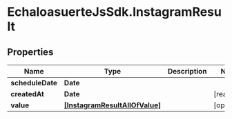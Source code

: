 # EchaloasuerteJsSdk.InstagramResult

## Properties

Name | Type | Description | Notes
------------ | ------------- | ------------- | -------------
**scheduleDate** | **Date** |  | 
**createdAt** | **Date** |  | [readonly] 
**value** | [**[InstagramResultAllOfValue]**](InstagramResultAllOfValue.md) |  | [optional] 


